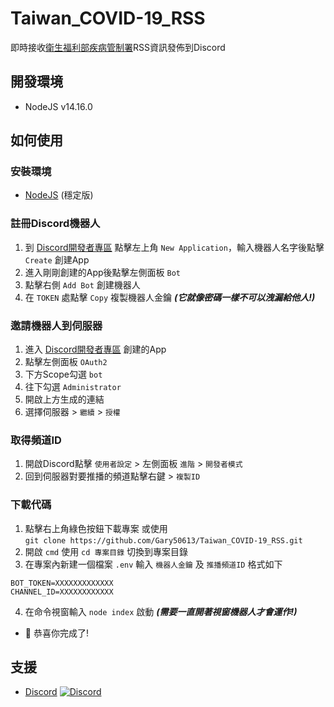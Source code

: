 # Taiwan_COVID-19_RSS
即時接收[衛生福利部疾病管制署](https://www.cdc.gov.tw)RSS資訊發佈到Discord

## 開發環境
- NodeJS v14.16.0

## 如何使用

### 安裝環境

- [NodeJS](https://nodejs.org/zh-tw/) (穩定版)

### 註冊Discord機器人

1. 到 [Discord開發者專區](https://discord.com/developers) 點擊左上角 `New Application`，輸入機器人名字後點擊 `Create` 創建App
2. 進入剛剛創建的App後點擊左側面板 `Bot`
3. 點擊右側 `Add Bot` 創建機器人
4. 在 `TOKEN` 處點擊 `Copy` 複製機器人金鑰 _**(它就像密碼一樣不可以洩漏給他人!)**_

### 邀請機器人到伺服器

1. 進入 [Discord開發者專區](https://discord.com/developers) 創建的App
2. 點擊左側面板 `OAuth2`
3. 下方Scope勾選 `bot`
4. 往下勾選 `Administrator`
5. 開啟上方生成的連結
6. 選擇伺服器 > `繼續` > `授權`

### 取得頻道ID

1. 開啟Discord點擊 `使用者設定` > 左側面板 `進階` > `開發者模式`
2. 回到伺服器對要推播的頻道點擊右鍵 > `複製ID`

### 下載代碼
1. 點擊右上角綠色按鈕下載專案 或使用 <br>`git clone https://github.com/Gary50613/Taiwan_COVID-19_RSS.git`
2. 開啟 `cmd` 使用 `cd 專案目錄` 切換到專案目錄
3. 在專案內新建一個檔案 `.env` 輸入 `機器人金鑰` 及 `推播頻道ID` 格式如下

```
BOT_TOKEN=XXXXXXXXXXXXX
CHANNEL_ID=XXXXXXXXXXXX
```

4. 在命令視窗輸入 `node index` 啟動 _**(需要一直開著視窗機器人才會運作!)**_
- 🎉 恭喜你完成了!

## 支援
- [Discord](https://discord.gg/ct2ufag) [![Discord](https://img.shields.io/discord/600363644991176822.svg?label=&logo=discord&logoColor=ffffff&color=7389D8&labelColor=6A7EC2)](https://discord.gg/ct2ufag)